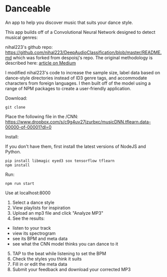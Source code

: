 # Danceable

An app to help you discover music that suits your dance style.

This app builds off of a Convolutional Neural Network designed to detect musical genres:

nihal223's github repo: https://github.com/nihal223/DeepAudioClassification/blob/master/README.md
which was forked from despoisj's repo. The original methodology is described here: [article on Medium](https://medium.com/@juliendespois/finding-the-genre-of-a-song-with-deep-learning-da8f59a61194#.yhemoyql0)

I modified nihal223's code to increase the sample size, label data based on dance-style directories instead of ID3 genre tags, and accommodate characters from foreign languages. I then built off of the model using a range of NPM packages to create a user-friendly application.

Download:

```
git clone 
```

Place the following file in the /CNN:
https://www.dropbox.com/s/c9g4uv27jzurbxc/musicDNN.tflearn.data-00000-of-00001?dl=0

Install:

If you don't have them, first install the latest versions of NodeJS and Python.

```
pip install libmagic eyed3 sox tensorflow tflearn
npm install
```

Run:

```
npm run start
```

Use at localhost:8000

1. Select a dance style
2. View playlists for inspiration
3. Upload an mp3 file and click "Analyze MP3"
4. See the results:
* listen to your track
* view its spectrogram
* see its BPM and meta data
* see what the CNN model thinks you can dance to it
5. TAP to the beat while listening to set the BPM
6. Check the styles you think it suits
7. Fill in or edit the meta data
8. Submit your feedback and download your corrected MP3
